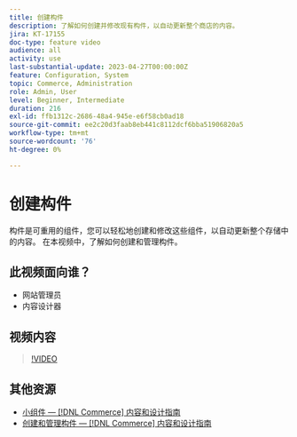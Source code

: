 ```yaml
---
title: 创建构件
description: 了解如何创建并修改现有构件，以自动更新整个商店的内容。
jira: KT-17155
doc-type: feature video
audience: all
activity: use
last-substantial-update: 2023-04-27T00:00:00Z
feature: Configuration, System
topic: Commerce, Administration
role: Admin, User
level: Beginner, Intermediate
duration: 216
exl-id: ffb1312c-2686-48a4-945e-e6f58cb0ad18
source-git-commit: ee2c20d3faab8eb441c8112dcf6bba51906820a5
workflow-type: tm+mt
source-wordcount: '76'
ht-degree: 0%

---
```


# 创建构件

构件是可重用的组件，您可以轻松地创建和修改这些组件，以自动更新整个存储中的内容。 在本视频中，了解如何创建和管理构件。

## 此视频面向谁？

- 网站管理员
- 内容设计器

## 视频内容

>[!VIDEO](https://video.tv.adobe.com/v/3411054?quality=12&learn=on&captions=chi_hans)

## 其他资源

- [小组件 —  [!DNL Commerce] 内容和设计指南](https://experienceleague.adobe.com/docs/commerce-admin/content-design/elements/widgets/widgets.html?lang=zh-Hans)
- [创建和管理构件 —  [!DNL Commerce] 内容和设计指南](https://experienceleague.adobe.com/docs/commerce-admin/content-design/elements/widgets/widget-create.html?lang=zh-Hans)
